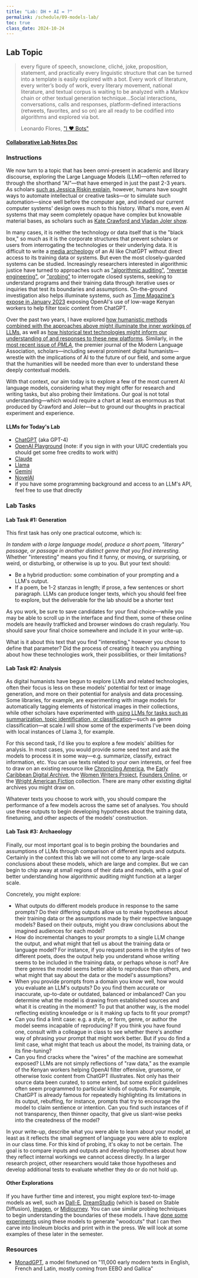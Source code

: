 ```yaml
---
title: "Lab: DH + AI = ?"
permalink: /schedule/09-models-lab/
toc: true
class_date: 2024-10-24
---
```


## Lab Topic

> every figure of speech, snowclone, cliché, joke, proposition, statement, and practically every linguistic structure that can be turned into a template is easily explored with a bot. Every work of literature, every writer’s body of work, every literary movement, national literature, and textual corpus is waiting to be analyzed with a Markov chain or other textual generation technique…Social interactions, conversations, calls and responses, platform-defined  interactions (retweets, favorites, and so on) are all ready to be codified into algorithms and explored via bot.
> 
> Leonardo Flores, ["I ♥ Bots"](http://iloveepoetry.org/?p=11221)

#### [Collaborative Lab Notes Doc](https://docs.google.com/document/d/1J8I3zl-dVjJ80KMspLQ3sLsAHf-Wn4l7pl00xrYU9A0/edit?usp=sharing)

### Instructions

We now turn to a topic that has been omni-present in academic and library discourse, exploring the Large Language Models (LLM)—often referred to through the shorthand "AI"—that have emerged in just the past 2-3 years. As scholars [such as Jessica Riskin explain](https://publicdomainreview.org/essay/frolicsome-engines-the-long-prehistory-of-artificial-intelligence), however, humans have sought ways to automate intellectual or creative tasks—or to simulate such automation—since well before the computer age, and indeed our current computer systems' design owes much to this history. What's more, even AI systems that may seem completely opaque have complex but knowable material bases, as scholars such as [Kate Crawford and Vladan Joler show](https://anatomyof.ai/). 

In many cases, it is neither the technology or data itself that is the "black box," so much as it is the corporate structures that prevent scholars or users from interrogating the technologies or their underlying data. It is difficult to write a [media archeology](http://www.digitalhumanities.org/dhq/vol/15/4/000578/000578.html) of an AI like ChatGPT without direct access to its training data or systems. But even the most closely-guarded systems can be studied. Increasingly researchers interested in algorithmic justice have turned to approaches such as ["algorithmic auditing"](https://personalization.ccs.neu.edu/), ["reverse engineering"](https://arxiv.org/abs/1711.01768), or ["probing"](https://thegradient.pub/othello/) to interrogate closed systems, seeking to understand programs and their training data through iterative uses or inquiries that test its boundaries and assumptions. On-the-ground investigation also helps illuminate systems, such as [Time Magazine's expose in January 2023](https://time.com/6247678/openai-chatgpt-kenya-workers/) exposing OpenAI's use of low-wage Kenyan workers to help filter toxic content from ChatGPT. 

Over the past two years, I have explored [how humanistic methods combined with the approaches above might illuminate the inner workings of LLMs](https://ryancordell.org/research/aibibliography/), as well as [how historical text technologies might inform our understanding of and responses to these new platforms](https://ryancordell.org/research/scissors-paste-LLMs). Similarly, in the [most recent issue of _PMLA_](https://www.cambridge.org/core/journals/pmla/issue/48199E7E125C2966167AB2934310A464), the premier journal of the Modern Language Association, scholars—including several prominent digital humanists—wrestle with the implications of AI to the future of our field, and some argue that the humanities will be needed more than ever to understand these deeply contextual models.

With that context, our aim today is to explore a few of the most current AI language models, considering what they might offer for research and writing tasks, but also probing their limitations. Our goal is not total understanding—which would require a chart at least as enormous as that produced by Crawford and Joler—but to ground our thoughts in practical experiment and experience.

#### LLMs for Today's Lab

+ [ChatGPT](https://chatgpt.com) (aka GPT-4)
+ [OpenAI Playground](https://platform.openai.com/playground/chat?models=gpt-4o) (note: if you sign in with your UIUC credentials you should get some free credits to work with)
+ [Claude](https://claude.ai)
+ [Llama](https://www.llama.com)
+ [Gemini](https://gemini.google.com)
+ [NovelAI](https://novelai.net)
+ if you have some programming background and access to an LLM's API, feel free to use that directly

### Lab Tasks

#### Lab Task #1: Generation

This first task has only one practical outcome, which is:

_In tandem with a large language model, produce a short poem, "literary" passage, or passage in another distinct genre that you find interesting._ Whether "interesting" means you find it funny, or moving, or surprising, or weird, or disturbing, or otherwise is up to you. But your text should:

+ Be a hybrid production: some combination of your prompting and a LLM's output. 
+ If a poem, be 1-2 stanzas in length; if prose, a few sentences or short paragraph. LLMs can produce longer texts, which you should feel free to explore, but the deliverable for the lab should be a shorter text

As you work, be sure to save candidates for your final choice—while you may be able to scroll up in the interface and find them, some of these online models are heavily trafficked and browser windows do crash regularly. You should save your final choice somewhere and include it in your write-up.

What is it about this text that you find "interesting," however you chose to define that parameter? Did the process of creating it teach you anything about how these technologies work, their possibilities, or their limitations?


#### Lab Task #2: Analysis

As digital humanists have begun to explore LLMs and related technologies, often their focus is less on these models' potential for text or image generation, and more on their potential for analysis and data processing. Some libraries, for example, are experimenting with image models for automatically tagging elements of historical images in their collections, while other scholars have experimented with [using LLMs for tasks such as summarization, topic identification, or classification](https://ryancordell.org/research/scissors-paste-LLMs)—such as genre classification—at scale.I will show some of the experiments I've been doing with local instances of Llama 3, for example. 

For this second task, I'd like you to explore a few models' abilities for analysis. In most cases, you would provide some seed text and ask the models to process it in some way—e.g. summarize, classify, extract information, etc. You can use texts related to your own interests, or feel free to draw on an existing resource like [Chronicling America](https://chroniclingamerica.loc.gov), the [Early Caribbean Digital Archive](https://ecda.northeastern.edu), the [Women Writers Project](https://wwp.northeastern.edu), [Founders Online](https://founders.archives.gov), or the [Wright American Fiction](https://webapp1.dlib.indiana.edu/TEIgeneral/welcome.do?brand=wright) collection. There are many other existing digital archives you might draw on.

Whatever texts you choose to work with, you should compare the performance of a few models across the same set of analyses. You should use these outputs to begin developing hypotheses about the training data, finetuning, and other aspects of the models' construction.

#### Lab Task #3: Archaeology

Finally, our most important goal is to begin probing the boundaries and assumptions of LLMs through comparison of different inputs and outputs. Certainly in the context this lab we will not come to any large-scale conclusions about these models, which are large and complex. But we can begin to chip away at small regions of their data and models, with a goal of better understanding how algorithmic auditing might function at a larger scale.

Concretely, you might explore:

+ What outputs do different models produce in response to the same prompts? Do their differing outputs allow us to make hypotheses about their training data or the assumptions made by their respective language models? Based on their outputs, might you draw conclusions about the imagined audiences for each model?
+ How do incremental changes to your prompts to a single LLM change the output, and what might that tell us about the training data or language model? For instance, if you request poems in the styles of two different poets, does the output help you understand whose writing seems to be included in the training data, or perhaps whose is not? Are there genres the model seems better able to reproduce than others, and what might that say about the data or the model's assumptions?
+ When you provide prompts from a domain you know well, how would you evaluate an LLM's outputs? Do you find them accurate or inaccurate, up-to-date or outdated, balanced or imbalanced? Can you determine what the model is drawing from established sources and what it is creating in the moment? To put that another way, is the model reflecting existing knowledge or is it making up facts to fit your prompt?
+ Can you find a limit case: e.g. a style, or form, genre, or author the model seems incapable of reproducing? If you think you have found one, consult with a colleague in class to see whether there's another way of phrasing your prompt that might work better. But if you do find a limit case, what might that teach us about the model, its training data, or its fine-tuning?
+ Can you find cracks where the "wires" of the machine are somewhat exposed? LLMs are not simply reflections of "raw data," as the example of the Kenyan workers helping OpenAI filter offensive, gruesome, or otherwise toxic content from ChatGPT illustrates. Not only has their source data been curated, to some extent, but some explicit guidelines often seem programmed to particular kinds of outputs. For example, ChatGPT is already famous for repeatedly highlighting its limitations in its output, rebuffing, for instance, prompts that try to encourage the model to claim sentience or intention. Can you find such instances of if not transparency, then thinner opacity, that give us slant-wise peeks into the createdness of the model?

In your write-up, describe what you were able to learn about your model, at least as it reflects the small segment of language you were able to explore in our class time. For this kind of probing, it's okay to not be certain. The goal is to compare inputs and outputs and develop hypotheses about how they reflect internal workings we cannot access directly. In a larger research project, other researchers would take those hypotheses and develop additional tests to evaluate whether they do or do not hold up.

#### Other Explorations

If you have further time and interest, you might explore text-to-image models as well, such as [Dall-E](https://openai.com/index/dall-e-3/), [DreamStudio](https://beta.dreamstudio.ai/) (which is based on Stable Diffusion), [Imagen](https://imagen.research.google/), or [Midjourney](https://midjourney.com/home/). You can use similar probing techniques to begin understanding the boundaries of these models. I have [done some experiments](https://twitter.com/ryancordell/status/1575539450041733120?s=20&t=W8BkArDCrPxvtDVr6Lrv5Q) using these models to generate "woodcuts" that I can then carve into linoleum blocks and print with in the press. We will look at some examples of these later in the semester.
 
### Resources

+ [MonadGPT](https://huggingface.co/spaces/Pclanglais/MonadGPT), a model finetuned on "11,000 early modern texts in English, French and Latin, mostly coming from EEBO and Gallica"

